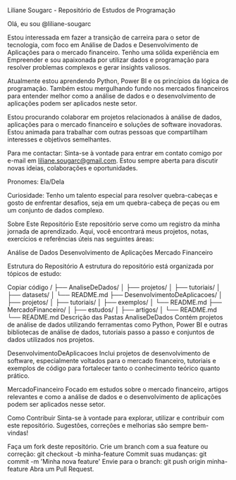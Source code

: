 Liliane Sougarc - Repositório de Estudos de Programação

Olá, eu sou @liliane-sougarc

Estou interessada em fazer a transição de carreira para o setor de tecnologia, com foco em Análise de Dados e Desenvolvimento de Aplicações para o mercado financeiro. Tenho uma sólida experiência em Empreender e sou apaixonada por utilizar dados e programação para resolver problemas complexos e gerar insights valiosos.

Atualmente estou aprendendo Python, Power BI e os princípios da lógica de programação. Também estou mergulhando fundo nos mercados financeiros para entender melhor como a análise de dados e o desenvolvimento de aplicações podem ser aplicados neste setor.

Estou procurando colaborar em projetos relacionados à análise de dados, aplicações para o mercado financeiro e soluções de software inovadoras. Estou animada para trabalhar com outras pessoas que compartilham interesses e objetivos semelhantes.

Para me contactar: Sinta-se à vontade para entrar em contato comigo por e-mail em liliane.sougarc@gmail.com. Estou sempre aberta para discutir novas ideias, colaborações e oportunidades.

Pronomes: Ela/Dela

Curiosidade: Tenho um talento especial para resolver quebra-cabeças e gosto de enfrentar desafios, seja em um quebra-cabeça de peças ou em um conjunto de dados complexo.

Sobre Este Repositório
Este repositório serve como um registro da minha jornada de aprendizado. Aqui, você encontrará meus projetos, notas, exercícios e referências úteis nas seguintes áreas:

Análise de Dados
Desenvolvimento de Aplicações
Mercado Financeiro

Estrutura do Repositório
A estrutura do repositório está organizada por tópicos de estudo:

Copiar código
/
├── AnaliseDeDados/
│   ├── projetos/
│   ├── tutoriais/
│   ├── datasets/
│   └── README.md
├── DesenvolvimentoDeAplicacoes/
│   ├── projetos/
│   ├── tutoriais/
│   ├── exemplos/
│   └── README.md
├── MercadoFinanceiro/
│   ├── estudos/
│   ├── artigos/
│   └── README.md
└── README.md
Descrição das Pastas
AnaliseDeDados
Contém projetos de análise de dados utilizando ferramentas como Python, Power BI e outras bibliotecas de análise de dados, tutoriais passo a passo e conjuntos de dados utilizados nos projetos.

DesenvolvimentoDeAplicacoes
Inclui projetos de desenvolvimento de software, especialmente voltados para o mercado financeiro, tutoriais e exemplos de código para fortalecer tanto o conhecimento teórico quanto prático.

MercadoFinanceiro
Focado em estudos sobre o mercado financeiro, artigos relevantes e como a análise de dados e o desenvolvimento de aplicações podem ser aplicados nesse setor.

Como Contribuir
Sinta-se à vontade para explorar, utilizar e contribuir com este repositório. Sugestões, correções e melhorias são sempre bem-vindas!

Faça um fork deste repositório.
Crie um branch com a sua feature ou correção: git checkout -b minha-feature
Commit suas mudanças: git commit -m 'Minha nova feature'
Envie para o branch: git push origin minha-feature
Abra um Pull Request.
